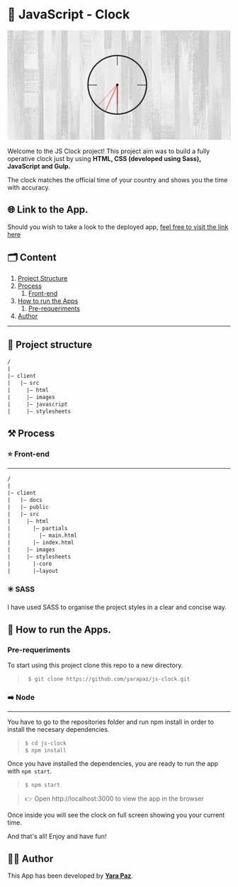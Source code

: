 # 🥁 JavaScript - Clock

![Js Clock Preview](./docs/assets/images/js-clock-preview.jpg)

Welcome to the JS Clock project! This project aim was to build a fully operative clock just by using **HTML, CSS (developed using Sass), JavaScript and Gulp.**

The clock matches the official time of your country and shows you the time with accuracy.

## 🌐 Link to the App.

Should you wish to take a look to the deployed app, [feel free to visit the link here](https://yarapaz.github.io/js-clock/)

## 🗂️ Content

1. [Project Structure](#-project-structure)
2. [Process](#️-process)
   1. [Front-end](#-front-end)
3. [How to run the Apps](#-how-to-run-the-apps)
   1. [Pre-requeriments](#pre-requeriments)
4. [Author](#-author)

---

## 🧱 Project structure

```
/
|
|– client
|   |– src
|     |– html
|     |– images
|     |– javascript
|     |– stylesheets
```

## ⚒️ Process

### ⭐ Front-end

---

```
/
|
|– client
|   |– docs
|   |– public
|   |– src
|     |– html
|       |– partials
|         |– main.html
|       |– index.html
|     |– images
|     |– stylesheets
|       |-core
|       |–layout
```

### ✳️ SASS

I have used SASS to organise the project styles in a clear and concise way.

## 🚀 How to run the Apps.

### Pre-requeriments

To start using this project clone this repo to a new directory.

> ```console
>  $ git clone https://github.com/yarapaz/js-clock.git
> ```

### ➡️ Node

---

You have to go to the repositories folder and run npm install in order to install the necesary dependencies.

> ```console
> $ cd js-clock
> $ npm install
> ```

Once you have installed the dependencies, you are ready to run the app with `npm start`.

> ```console
> $ npm start
> ```

> 👉 Open http://localhost:3000 to view the app in the browser

Once inside you will see the clock on full screen showing you your current time.

And that's all! Enjoy and have fun!

## 👩‍💻 Author

This App has been developed by [**Yara Paz**](https://github.com/yarapaz).

